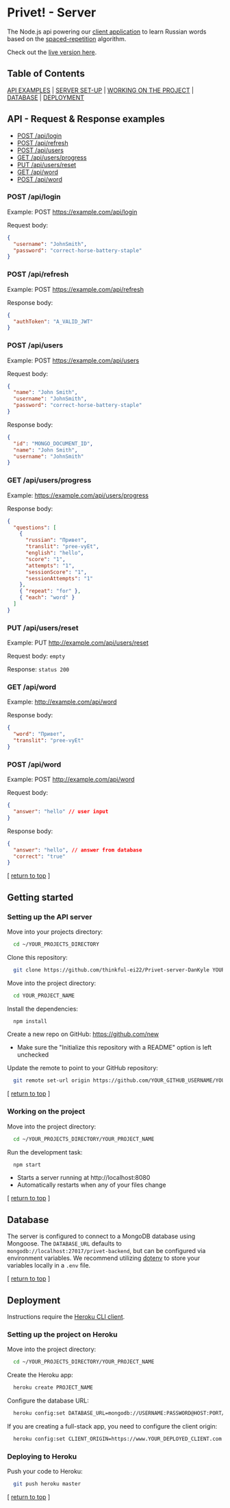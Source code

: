 # Privet! - Server

The Node.js api powering our [client application](https://github.com/thinkful-ei22/Privet-client-DanKyle) to learn Russian words based on the [spaced-repetition](https://en.wikipedia.org/wiki/Spaced_repetition) algorithm.

Check out the [live version here](https://privet-hello.herokuapp.com/).

## Table of Contents

[API EXAMPLES](#api---request--response-examples) | [SERVER SET-UP](#setting-up-the-api-server) | [WORKING ON THE PROJECT](#working-on-the-project) | [DATABASE](#database) | [DEPLOYMENT](#deployment)

## API - Request & Response examples

- [POST /api/login](#post-apilogin)
- [POST /api/refresh](#post-apirefresh)
- [POST /api/users](#post-apiusers)
- [GET  /api/users/progress](#get-apiusersprogress)
- [PUT  /api/users/reset](#put-apiusersreset)
- [GET  /api/word](#get-apiword)
- [POST /api/word](#post-apiword)

### POST /api/login

Example: POST <https://example.com/api/login>

Request body:

```json
{
  "username": "JohnSmith",
  "password": "correct-horse-battery-staple"
}
```

### POST /api/refresh

Example: POST <https://example.com/api/refresh>

Response body:

```json
{
  "authToken": "A_VALID_JWT"
}
```

### POST /api/users

Example: POST <https://example.com/api/users>

Request body:

```json
{
  "name": "John Smith",
  "username": "JohnSmith",
  "password": "correct-horse-battery-staple"
}
```

Response body:

```json
{
  "id": "MONGO_DOCUMENT_ID",
  "name": "John Smith",
  "username": "JohnSmith"
}
```

### GET /api/users/progress

Example: <https://example.com/api/users/progress>

Response body:

```json
{
  "questions": [
    {
      "russian": "Привет",
      "translit": "pree-vyEt",
      "english": "hello",
      "score": "1",
      "attempts": "1",
      "sessionScore": "1",
      "sessionAttempts": "1"
    },
    { "repeat": "for" },
    { "each": "word" }
  ]
}
```

### PUT /api/users/reset

Example: PUT <http://example.com/api/users/reset>

Request body: `empty`

Response: `status 200`

### GET /api/word

Example: <http://example.com/api/word>

Response body:

```json
{
  "word": "Привет",
  "translit": "pree-vyEt"
}
```

### POST /api/word

Example: POST <http://example.com/api/word>

Request body:

```json
{
  "answer": "hello" // user input
}
```

Response body:

```json
{
  "answer": "hello", // answer from database
  "correct": "true"
}
```

[ [return to top](#table-of-contents) ]

## Getting started

### Setting up the API server

Move into your projects directory:

```bash
  cd ~/YOUR_PROJECTS_DIRECTORY
```

Clone this repository:

```bash
  git clone https://github.com/thinkful-ei22/Privet-server-DanKyle YOUR_PROJECT_NAME
```

Move into the project directory:

```bash
  cd YOUR_PROJECT_NAME
```

Install the dependencies:

```bash
  npm install
```

Create a new repo on GitHub: https://github.com/new

* Make sure the "Initialize this repository with a README" option is left unchecked

Update the remote to point to your GitHub repository:

```bash
  git remote set-url origin https://github.com/YOUR_GITHUB_USERNAME/YOUR_REPOSITORY_NAME
```

[ [return to top](#table-of-contents) ]

### Working on the project

Move into the project directory:

```bash
  cd ~/YOUR_PROJECTS_DIRECTORY/YOUR_PROJECT_NAME
```

Run the development task:

```bash
  npm start
```

* Starts a server running at http://localhost:8080
* Automatically restarts when any of your files change

[ [return to top](#table-of-contents) ]

## Database

The server is configured to connect to a MongoDB database using Mongoose. The `DATABASE_URL` defaults to `mongodb://localhost:27017/privet-backend`, but can be configured via environment variables. We recommend utilizing [dotenv](https://github.com/motdotla/dotenv) to store your variables locally in a `.env` file.

[ [return to top](#table-of-contents) ]

## Deployment

Instructions require the [Heroku CLI client](https://devcenter.heroku.com/articles/heroku-command-line).

### Setting up the project on Heroku

Move into the project directory:

```bash
  cd ~/YOUR_PROJECTS_DIRECTORY/YOUR_PROJECT_NAME
```

Create the Heroku app:

```bash
  heroku create PROJECT_NAME
```

Configure the database URL:

```bash
  heroku config:set DATABASE_URL=mongodb://USERNAME:PASSWORD@HOST:PORT/DATABASE_NAME
```

If you are creating a full-stack app, you need to configure the client origin:

```bash
  heroku config:set CLIENT_ORIGIN=https://www.YOUR_DEPLOYED_CLIENT.com
```

### Deploying to Heroku

Push your code to Heroku:

```bash
  git push heroku master
```

[ [return to top](#table-of-contents) ]

